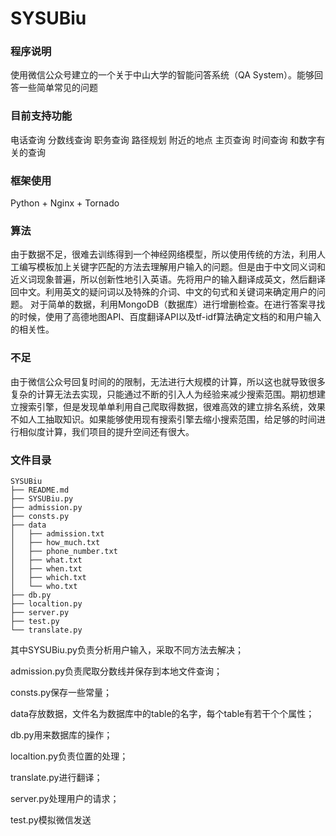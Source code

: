 # SYSUBiu

### 程序说明

使用微信公众号建立的一个关于中山大学的智能问答系统（QA System）。能够回答一些简单常见的问题

### 目前支持功能

电话查询
分数线查询
职务查询
路径规划
附近的地点
主页查询
时间查询
和数字有关的查询

### 框架使用

Python + Nginx + Tornado

### 算法

由于数据不足，很难去训练得到一个神经网络模型，所以使用传统的方法，利用人工编写模板加上关键字匹配的方法去理解用户输入的问题。但是由于中文同义词和近义词现象普遍，所以创新性地引入英语。先将用户的输入翻译成英文，然后翻译回中文。利用英文的疑问词以及特殊的介词、中文的句式和关键词来确定用户的问题。
对于简单的数据，利用MongoDB（数据库）进行增删检查。在进行答案寻找的时候，使用了高德地图API、百度翻译API以及tf-idf算法确定文档的和用户输入的相关性。

### 不足

由于微信公众号回复时间的的限制，无法进行大规模的计算，所以这也就导致很多复杂的计算无法去实现，只能通过不断的引入人为经验来减少搜索范围。期初想建立搜索引擎，但是发现单单利用自己爬取得数据，很难高效的建立排名系统，效果不如人工抽取知识。如果能够使用现有搜索引擎去缩小搜索范围，给足够的时间进行相似度计算，我们项目的提升空间还有很大。

### 文件目录

```
SYSUBiu
├── README.md
├── SYSUBiu.py
├── admission.py
├── consts.py
├── data
│   ├── admission.txt
│   ├── how_much.txt
│   ├── phone_number.txt
│   ├── what.txt
│   ├── when.txt
│   ├── which.txt
│   └── who.txt
├── db.py
├── localtion.py
├── server.py
├── test.py
└── translate.py
```

其中SYSUBiu.py负责分析用户输入，采取不同方法去解决；

admission.py负责爬取分数线并保存到本地文件查询；

consts.py保存一些常量；

data存放数据，文件名为数据库中的table的名字，每个table有若干个个属性；

db.py用来数据库的操作；

localtion.py负责位置的处理；

translate.py进行翻译；

server.py处理用户的请求；

test.py模拟微信发送


